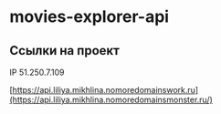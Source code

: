 # movies-explorer-api

## Ссылки на проект

IP 51.250.7.109

[https://api.liliya.mikhlina.nomoredomainswork.ru](https://api.liliya.mikhlina.nomoredomainsmonster.ru/)
